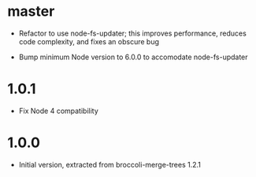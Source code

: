 # master

* Refactor to use node-fs-updater; this improves performance, reduces code
  complexity, and fixes an obscure bug

* Bump minimum Node version to 6.0.0 to accomodate node-fs-updater

# 1.0.1

* Fix Node 4 compatibility

# 1.0.0

* Initial version, extracted from broccoli-merge-trees 1.2.1
